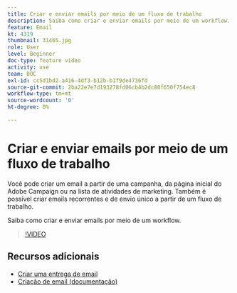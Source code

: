 ```yaml
---
title: Criar e enviar emails por meio de um fluxo de trabalho
description: Saiba como criar e enviar emails por meio de um workflow.
feature: Email
kt: 4319
thumbnail: 31465.jpg
role: User
level: Beginner
doc-type: feature video
activity: use
team: DOC
exl-id: cc5d1bd2-a416-4df3-b12b-b1f9de4736fd
source-git-commit: 2ba22e7e7d193278fd06cb4b2dc80f650f754ec8
workflow-type: tm+mt
source-wordcount: '0'
ht-degree: 0%

---
```


# Criar e enviar emails por meio de um fluxo de trabalho

Você pode criar um email a partir de uma campanha, da página inicial do Adobe Campaign ou na lista de atividades de marketing. Também é possível criar emails recorrentes e de envio único a partir de um fluxo de trabalho.

Saiba como criar e enviar emails por meio de um workflow.

>[!VIDEO](https://video.tv.adobe.com/v/31465?quality=12)

## Recursos adicionais

* [Criar uma entrega de email](/help/communication-channels/email/create-email-from-homepage.md)
* [Criação de email (documentação)](https://experienceleague.adobe.com/docs/campaign-standard/using/communication-channels/email-messages/creating-an-email.html?lang=en)
